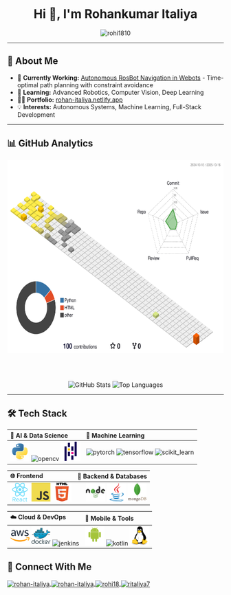 <h1 align="center">Hi 👋, I'm Rohankumar Italiya</h1>
<!-- <h3 align="center">AI Student</h3> -->

<p align="center">
  <img src="https://komarev.com/ghpvc/?username=rohi1810&label=Profile%20views&color=0e75b6&style=flat" alt="rohi1810" />
</p>

---

## 🚀 About Me

- 🔭 **Currently Working:** [Autonomous RosBot Navigation in Webots](https://github.com/rohi1810/ROSbotWebots) - Time-optimal path planning with constraint avoidance
- 🌱 **Learning:** Advanced Robotics, Computer Vision, Deep Learning
- 👨‍💻 **Portfolio:** [rohan-italiya.netlify.app](https://rohan-italiya.netlify.app/)
- 💡 **Interests:** Autonomous Systems, Machine Learning, Full-Stack Development

---

## 📊 GitHub Analytics

<div align="center">
  <!-- Top: 3D Chart -->
  <img src="./profile-3d-contrib/profile-season-animate.svg" width="700" height="450" alt="3D Contribution Chart">
  
  <br><br>
  
  <!-- Bottom: Stats side by side -->
  <img height="160em" src="https://github-readme-stats.vercel.app/api?username=rohi1810&show_icons=true&theme=radical&include_all_commits=true&count_private=true&hide_border=true" alt="GitHub Stats" />
  <img height="160em" src="https://github-readme-stats.vercel.app/api/top-langs/?username=rohi1810&layout=compact&theme=radical&langs_count=8&hide_border=true" alt="Top Languages" />
</div>






---
## 🛠️ Tech Stack

<div align="center">

| 🤖 AI & Data Science | 🧠 Machine Learning |
| :--- | :--- |
| <div align="left"> <img src="https://raw.githubusercontent.com/devicons/devicon/master/icons/python/python-original.svg" alt="python" width="45" height="45" title="Python"/> <img src="https://www.vectorlogo.zone/logos/opencv/opencv-icon.svg" alt="opencv" width="45" height="45" title="OpenCV"/> <img src="https://raw.githubusercontent.com/devicons/devicon/2ae2a900d2f041da66e950e4d48052658d850630/icons/pandas/pandas-original.svg" alt="pandas" width="45" height="45" title="Pandas"/> </div> | <div align="right"> <img src="https://www.vectorlogo.zone/logos/pytorch/pytorch-icon.svg" alt="pytorch" width="45" height="45" title="PyTorch"/> <img src="https://www.vectorlogo.zone/logos/tensorflow/tensorflow-icon.svg" alt="tensorflow" width="45" height="45" title="TensorFlow"/> <img src="https://upload.wikimedia.org/wikipedia/commons/0/05/Scikit_learn_logo_small.svg" alt="scikit_learn" width="45" height="45" title="Scikit-learn"/> </div> |

| 🌐 Frontend | 🔧 Backend & Databases |
| :--- | :--- |
| <div align="left"> <img src="https://raw.githubusercontent.com/devicons/devicon/master/icons/react/react-original-wordmark.svg" alt="react" width="45" height="45" title="React"/> <img src="https://raw.githubusercontent.com/devicons/devicon/master/icons/javascript/javascript-original.svg" alt="javascript" width="45" height="45" title="JavaScript"/> <img src="https://raw.githubusercontent.com/devicons/devicon/master/icons/html5/html5-original-wordmark.svg" alt="html5" width="45" height="45" title="HTML5"/> </div> | <div align="right"> <img src="https://raw.githubusercontent.com/devicons/devicon/master/icons/nodejs/nodejs-original-wordmark.svg" alt="nodejs" width="45" height="45" title="Node.js"/> <img src="https://raw.githubusercontent.com/devicons/devicon/master/icons/java/java-original.svg" alt="java" width="45" height="45" title="Java"/> <img src="https://raw.githubusercontent.com/devicons/devicon/master/icons/mongodb/mongodb-original-wordmark.svg" alt="mongodb" width="45" height="45" title="MongoDB"/> </div> |

| ☁️ Cloud & DevOps | 📱 Mobile & Tools |
| :--- | :--- |
| <div align="left"> <img src="https://raw.githubusercontent.com/devicons/devicon/master/icons/amazonwebservices/amazonwebservices-original-wordmark.svg" alt="aws" width="45" height="45" title="AWS"/> <img src="https://raw.githubusercontent.com/devicons/devicon/master/icons/docker/docker-original-wordmark.svg" alt="docker" width="45" height="45" title="Docker"/> <img src="https://www.vectorlogo.zone/logos/jenkins/jenkins-icon.svg" alt="jenkins" width="45" height="45" title="Jenkins"/> </div> | <div align="right"> <img src="https://raw.githubusercontent.com/devicons/devicon/master/icons/android/android-original-wordmark.svg" alt="android" width="45" height="45" title="Android"/> <img src="https://www.vectorlogo.zone/logos/kotlinlang/kotlinlang-icon.svg" alt="kotlin" width="45" height="45" title="Kotlin"/> <img src="https://raw.githubusercontent.com/devicons/devicon/master/icons/linux/linux-original.svg" alt="linux" width="45" height="45" title="Linux"/> </div> |

</div>


## 🤝 Connect With Me

<p align="left">
  <a href="https://linkedin.com/in/rohan-italiya" target="blank">
    <img align="center" src="https://raw.githubusercontent.com/rahuldkjain/github-profile-readme-generator/master/src/images/icons/Social/linked-in-alt.svg" alt="rohan-italiya" height="30" width="40" />
  </a>
  <a href="https://stackoverflow.com/users/rohan-italiya" target="blank">
    <img align="center" src="https://raw.githubusercontent.com/rahuldkjain/github-profile-readme-generator/master/src/images/icons/Social/stack-overflow.svg" alt="rohan-italiya" height="30" width="40" />
  </a>
  <a href="https://kaggle.com/rohi18" target="blank">
    <img align="center" src="https://raw.githubusercontent.com/rahuldkjain/github-profile-readme-generator/master/src/images/icons/Social/kaggle.svg" alt="rohi18" height="30" width="40" />
  </a>
  <a href="https://www.hackerrank.com/ritaliya7" target="blank">
    <img align="center" src="https://raw.githubusercontent.com/rahuldkjain/github-profile-readme-generator/master/src/images/icons/Social/hackerrank.svg" alt="ritaliya7" height="30" width="40" />
  </a>
</p>

